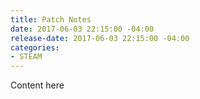 ```yaml
---
title: Patch Notes
date: 2017-06-03 22:15:00 -04:00
release-date: 2017-06-03 22:15:00 -04:00
categories:
- STEAM
---
```


Content here